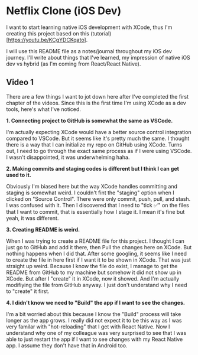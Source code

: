 #  Netflix Clone (iOS Dev)

I want to start learning native iOS development with XCode, thus I'm creating this project based on this (tutorial)[https://youtu.be/KCgYDCKqato].

I will use this README file as a notes/journal throughout my iOS dev journey. I'll write about things that I've learned, my impression of native iOS dev vs hybrid (as I'm coming from React/React Native).


## Video 1
There are a few things I want to jot down here after I've completed the first chapter of the videos. Since this is the first time I'm using XCode as a dev tools, here's what I've noticed. 

**1. Connecting project to GitHub is somewhat the same as VSCode.** 

I'm actually expecting XCode would have a better source control integration compared to VSCode. But it seems like it's pretty much the same. I thought there is a way that I can initialize my repo on GitHub using XCode. Turns out, I need to go through the exact same process as if I were using VSCode. I wasn't disappointed, it was underwhelming haha.

**2. Making commits and staging codes is different but I think I can get used to it.**

Obviously I'm biased here but the way XCode handles committing and staging is somewhat weird. I couldn't fint the "staging" option when I clicked on "Source Control". There were only commit, push, pull, and stash. I was confused with it. Then I discovered that I need to "tick ✅" on the files that I want to commit, that is essentially how I stage it. I mean it's fine but yeah, it was different.

**3. Creating README is weird.**

When I was trying to create a README file for this project. I thought I can just go to GitHub and add it there, then Pull the changes here on XCode. But nothing happens when I did that. After some googling, it seems like I need to create the file in here first if I want it to be shown in XCode. That was just straight up weird. Because I know the file do exist, I manage to get the README from GitHub to my machine but somehow it did not show up in XCode. But after I "create" it in XCode, now it showed. And I'm actually modifiying the file from GitHub anyway. I just don't understand why I need to "create" it first.


**4. I didn't know we need to "Build" the app if I want to see the changes.**

I'm a bit worried about this because I know the "Build" process will take longer as the app grows. I really did not expect it to be this way as I was very familar with "hot-reloading" that I get with React Native. Now I understand why one of my colleague was very surprised to see that I was able to just restart the app if I want to see changes with my React Native app. I assume they don't have that in Android too.  


